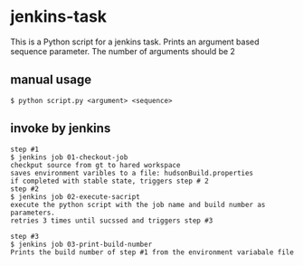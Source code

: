 # jenkins-task
This is a Python script for a jenkins task.
Prints an argument based sequence parameter.
The number of arguments should be 2

## manual usage 
```
$ python script.py <argument> <sequence>
```

## invoke by jenkins
```
step #1
$ jenkins job 01-checkout-job
checkput source from gt to hared workspace
saves environment varibles to a file: hudsonBuild.properties
if completed with stable state, triggers step # 2
step #2
$ jenkins job 02-execute-sacript
execute the python script with the job name and build number as parameters.
retries 3 times until sucssed and triggers step #3

step #3
$ jenkins job 03-print-build-number
Prints the build number of step #1 from the environment variabale file
```

